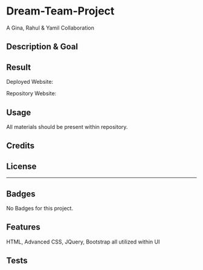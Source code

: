 # Dream-Team-Project
A Gina, Rahul &amp; Yamil Collaboration

## Description & Goal


## Result





Deployed Website: 

Repository Website: 


## Usage

All materials should be present within repository. 

## Credits



## License

<!-- MIT License © 2024 -Insert name- -->
---

## Badges

No Badges for this project. 

## Features

HTML, Advanced CSS, JQuery, Bootstrap all utilized within UI

## Tests
